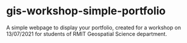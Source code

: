 # gis-workshop-simple-portfolio
A simple webpage to display your portfolio, created for a workshop on 13/07/2021 for students of RMIT Geospatial Science department.
